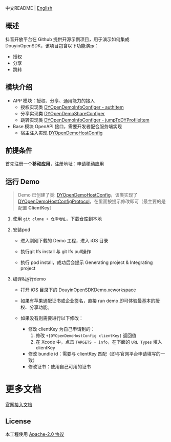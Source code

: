 中文README | [English](README.en_US.md)

## 概述

抖音开放平台在 Github 提供开源示例项目，用于演示如何集成 DouyinOpenSDK，该项目包含以下功能演示：

* 授权
* 分享
* 跳转

## 模块介绍

* APP 模块：授权、分享、通用能力的接入
    * 授权实现类 [DYOpenDemoInfoConfiger - authItem](DouyinOpenSDKDemo/BusiConfiger/DYOpenDemoInfoConfiger.m)
    * 分享实现类 [DYOpenDemoShareConfiger](DouyinOpenSDKDemo/BusiConfiger/DYOpenDemoShareConfiger.m)
    * 跳转实现类 [DYOpenDemoInfoConfiger - jumpToDYProfileItem](DouyinOpenSDKDemo/BusiConfiger/DYOpenDemoInfoConfiger.m)
* Base 模块 OpenAPI 接口，需要开发者配合服务端实现
    * 宿主注入实现 [DYOpenDemoHostConfig](DouyinOpenSDKDemo/HostConfig/DYOpenDemoHostConfig.m)

## 前提条件

首先注册一个**移动应用**，注册地址：[申请移动应用](https://developer.open-douyin.com/docs/resource/zh-CN/dop/develop/app-mgmt/create-mobile-and-web-app)

## 运行 Demo

> Demo 已创建了类: [DYOpenDemoHostConfig](DouyinOpenSDKDemo/HostConfig/DYOpenDemoHostConfig.m)，该类实现了 [DYOpenDemoHostConfigProtocol](DouyinOpenSDKDemo/HostConfig/DYOpenDemoHostConfigProtocol.h)，在里面按提示修改即可（最主要的是配置 **ClientKey**）

1. 使用 `git clone + 仓库地址`，下载仓库到本地

2. 安装pod

   - 进入刚刚下载的 Demo 工程，进入 iOS 目录

   - 执行git lfs install 与 git lfs pull操作
   - 执行 pod install，成功后会提示 Generating project & Integrating project

3. 编译&运行demo

   - 打开 iOS 目录下的 DouyinOpenSDKDemo.xcworkspace

   - 如果有苹果通配证书或企业签名，直接 run demo 即可体验最基本的授权、分享功能。  
   - 如果没有则需要进行以下修改：  
     * 修改 clientKey 为自己申请到的：  
       1. 修改 `+[DYOpenDemoHostConfig clientKey]` 返回值
       2. 在 Xcode 中，点击 `TARGETS - info`，在下面的 `URL Types` 填入 clientKey
     * 修改 bundle id：需要与 clientKey 匹配（即与官网平台申请填写的一致） 
     * 修改证书：使用自己可用的证书

# 更多文档

[官网接入文档](https://developer.open-douyin.com/docs/resource/zh-CN/dop/develop/sdk/mobile-app/access/ios)

## License

本工程使用 [Apache-2.0 协议](LICENSE)
